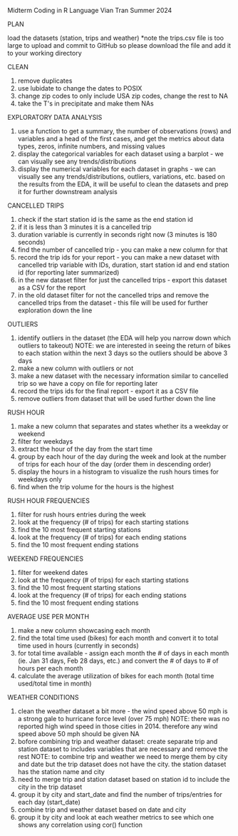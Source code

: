 Midterm
Coding in R Language
Vian Tran 
Summer 2024

PLAN

load the datasets (station, trips and weather)
*note the trips.csv file is too large to upload and commit to GitHub so please download the file and add it to your working directory

CLEAN

1. remove duplicates 
2. use lubidate to change the dates to POSIX
3. change zip codes to only include USA zip codes, change the rest to NA 
4. take the T's in precipitate and make them NAs

EXPLORATORY DATA ANALYSIS 

1. use a function to get a summary, the number of observations (rows) and variables and a head of the first cases, and get the metrics about data types, zeros, infinite numbers, and missing values
2. display the categorical variables for each dataset using a barplot - we can visually see any trends/distributions 
3. display the numerical variables for each dataset in graphs - we can visually see any trends/distributions, outliers, variations, etc.
based on the results from the EDA, it will be useful to clean the datasets and prep it for further downstream analysis 


CANCELLED TRIPS

1. check if the start station id is the same as the end station id 
2. if it is less than 3 minutes it is a cancelled trip 
3. duration variable is currently in seconds right now (3 minutes is 180 seconds)
4. find the number of cancelled trip - you can make a new column for that 
5. record the trip ids for your report - you can make a new dataset with cancelled trip variable with IDs, duration, start station id and end station id (for reporting later summarized)
6. in the new dataset filter for just the cancelled trips - export this dataset as a CSV for the report
7. in the old dataset filter for not the cancelled trips and remove the cancelled trips from the dataset - this file will be used for further exploration down the line 

OUTLIERS

1. identify outliers in the dataset (the EDA will help you narrow down which outliers to takeout)
NOTE: we are interested in seeing the return of bikes to each station within the next 3 days so the outliers should be above 3 days 
2. make a new column with outliers or not 
3. make a new dataset with the necessary information similar to cancelled trip so we have a copy on file for reporting later
4. record the trips ids for the final report - export it as a CSV file 
5. remove outliers from dataset that will be used further down the line 

RUSH HOUR

1. make a new column that separates and states whether its a weekday or weekend 
2. filter for weekdays
3. extract the hour of the day from the start time 
4. group by each hour of the day during the week and look at the number of trips for each hour of the day (order them in descending order)
5. display the hours in a histogram to visualize the rush hours times for weekdays only 
6. find when the trip volume for the hours is the highest 

RUSH HOUR FREQUENCIES

1. filter for rush hours entries during the week 
2. look at the frequency (# of trips) for each starting stations
3. find the 10 most frequent starting stations 
4. look at the frequency (# of trips) for each ending stations
5. find the 10 most frequent ending stations 

WEEKEND FREQUENCIES
1. filter for weekend dates 
2. look at the frequency (# of trips) for each starting stations
3. find the 10 most frequent starting stations 
4. look at the frequency (# of trips) for each ending stations
5. find the 10 most frequent ending stations 

AVERAGE USE PER MONTH

1. make a new column showcasing each month
2. find the total time used (bikes) for each month and convert it to total time used in hours (currently in seconds)
3. for total time available - assign each month the # of days in each month (ie. Jan 31 days, Feb 28 days, etc.) and convert the # of days to # of hours per each month
4. calculate the average utilization of bikes for each month (total time used/total time in month)

WEATHER CONDITIONS

1. clean the weather dataset a bit more - the wind speed above 50 mph is a strong gale to hurricane force level (over 75 mph)
NOTE: there was no reported high wind speed in those cities in 2014. therefore any wind speed above 50 mph should be given NA
2. bofore combining trip and weather dataset: create separate trip and station dataset to includes variables that are necessary and remove the rest 
NOTE: to combine trip and weather we need to merge them by city and date but the trip dataset does not have the city. the station dataset has the station name and city 
3. need to merge trip and station dataset based on station id to include the city in the trip dataset 
4. group it by city and start_date and find the number of trips/entries for each day (start_date) 
5. combine trip and weather dataset based on date and city 
6. group it by city and look at each weather metrics to see which one shows any correlation using cor() function 



